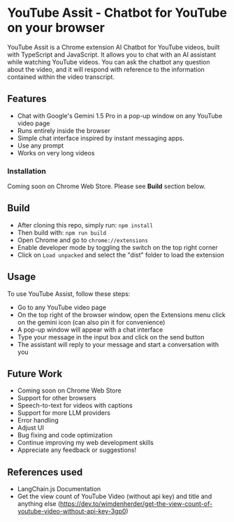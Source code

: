 # YouTube Assit - Chatbot for YouTube on your browser

YouTube Assit is a Chrome extension AI Chatbot for YouTube videos, built with TypeScript and JavaScript. It allows you to chat with an AI assistant while watching YouTube videos. You can ask the chatbot any question about the video, and it will respond with reference to the information contained within the video transcript.


## Features

- Chat with Google's Gemini 1.5 Pro in a pop-up window on any YouTube video page
- Runs entirely inside the browser
- Simple chat interface inspired by instant messaging apps.
- Use any prompt
- Works on very long videos

### Installation

Coming soon on Chrome Web Store.
Please see **Build** section below.


## Build

- After cloning this repo, simply run:
```npm install```
- Then build with:
```npm run build```
- Open Chrome and go to `chrome://extensions`
- Enable developer mode by toggling the switch on the top right corner
- Click on `Load unpacked` and select the "dist" folder to load the extension


## Usage

To use YouTube Assist, follow these steps:
- Go to any YouTube video page
- On the top right of the browser window, open the Extensions menu click on the gemini icon (can also pin it for convenience)
- A pop-up window will appear with a chat interface
- Type your message in the input box and click on the send button
- The assistant will reply to your message and start a conversation with you


## Future Work

- Coming soon on Chrome Web Store
- Support for other browsers
- Speech-to-text for videos with captions
- Support for more LLM providers
- Error handling
- Adjust UI
- Bug fixing and code optimization
- Continue improving my web development skills
- Appreciate any feedback or suggestions!


## References used

- LangChain.js Documentation
- Get the view count of YouTube Video (without api key) and title and anything else (https://dev.to/wimdenherder/get-the-view-count-of-youtube-video-without-api-key-3gp0)
